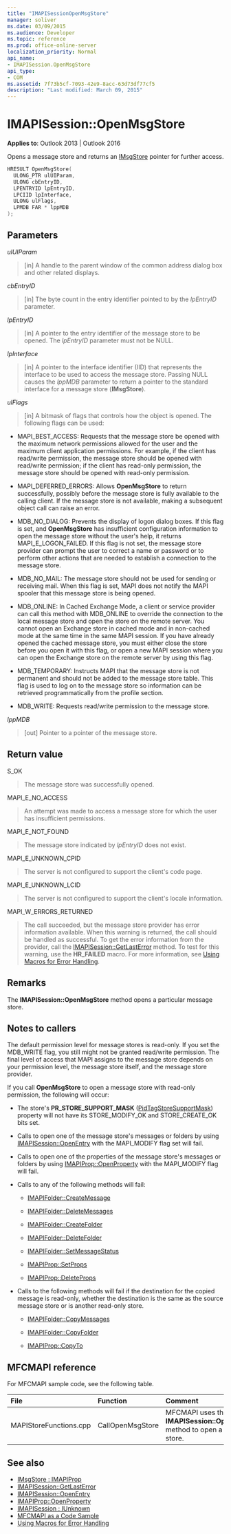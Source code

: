 ```yaml
---
title: "IMAPISessionOpenMsgStore"
manager: soliver
ms.date: 03/09/2015
ms.audience: Developer
ms.topic: reference
ms.prod: office-online-server
localization_priority: Normal
api_name:
- IMAPISession.OpenMsgStore
api_type:
- COM
ms.assetid: 7f73b5cf-7093-42e9-8acc-63d73df77cf5
description: "Last modified: March 09, 2015"
---
```


# IMAPISession::OpenMsgStore

**Applies to**: Outlook 2013 | Outlook 2016 
  
Opens a message store and returns an [IMsgStore](imsgstoreimapiprop.md) pointer for further access. 
  
```cpp
HRESULT OpenMsgStore(
  ULONG_PTR ulUIParam,
  ULONG cbEntryID,
  LPENTRYID lpEntryID,
  LPCIID lpInterface,
  ULONG ulFlags,
  LPMDB FAR * lppMDB
);
```

## Parameters

_ulUIParam_
  
> [in] A handle to the parent window of the common address dialog box and other related displays.
    
_cbEntryID_
  
> [in] The byte count in the entry identifier pointed to by the  _lpEntryID_ parameter. 
    
_lpEntryID_
  
> [in] A pointer to the entry identifier of the message store to be opened. The  _lpEntryID_ parameter must not be NULL. 
    
_lpInterface_
  
> [in] A pointer to the interface identifier (IID) that represents the interface to be used to access the message store. Passing NULL causes the  _lppMDB_ parameter to return a pointer to the standard interface for a message store (**IMsgStore**).
    
_ulFlags_
  
> [in] A bitmask of flags that controls how the object is opened. The following flags can be used:
    
  - MAPI_BEST_ACCESS: Requests that the message store be opened with the maximum network permissions allowed for the user and the maximum client application permissions. For example, if the client has read/write permission, the message store should be opened with read/write permission; if the client has read-only permission, the message store should be opened with read-only permission. 
      
  - MAPI_DEFERRED_ERRORS: Allows **OpenMsgStore** to return successfully, possibly before the message store is fully available to the calling client. If the message store is not available, making a subsequent object call can raise an error. 
      
  - MDB\_NO_DIALOG: Prevents the display of logon dialog boxes. If this flag is set, and **OpenMsgStore** has insufficient configuration information to open the message store without the user's help, it returns MAPI_E_LOGON_FAILED. If this flag is not set, the message store provider can prompt the user to correct a name or password or to perform other actions that are needed to establish a connection to the message store. 
      
  - MDB\_NO_MAIL: The message store should not be used for sending or receiving mail. When this flag is set, MAPI does not notify the MAPI spooler that this message store is being opened.
      
  - MDB\_ONLINE: In Cached Exchange Mode, a client or service provider can call this method with MDB_ONLINE to override the connection to the local message store and open the store on the remote server. You cannot open an Exchange store in cached mode and in non-cached mode at the same time in the same MAPI session. If you have already opened the cached message store, you must either close the store before you open it with this flag, or open a new MAPI session where you can open the Exchange store on the remote server by using this flag.
      
  - MDB_TEMPORARY: Instructs MAPI that the message store is not permanent and should not be added to the message store table. This flag is used to log on to the message store so information can be retrieved programmatically from the profile section. 
      
  - MDB_WRITE: Requests read/write permission to the message store.
    
_lppMDB_
  
> [out] Pointer to a pointer of the message store.
    
## Return value

S_OK 
  
> The message store was successfully opened.
    
MAPI_E_NO_ACCESS 
  
> An attempt was made to access a message store for which the user has insufficient permissions.
    
MAPI_E_NOT_FOUND 
  
> The message store indicated by  _lpEntryID_ does not exist. 
    
MAPI_E_UNKNOWN_CPID 
  
> The server is not configured to support the client's code page.
    
MAPI_E_UNKNOWN_LCID 
  
> The server is not configured to support the client's locale information.
    
MAPI_W_ERRORS_RETURNED 
  
> The call succeeded, but the message store provider has error information available. When this warning is returned, the call should be handled as successful. To get the error information from the provider, call the [IMAPISession::GetLastError](imapisession-getlasterror.md) method. To test for this warning, use the **HR_FAILED** macro. For more information, see [Using Macros for Error Handling](using-macros-for-error-handling.md).
    
## Remarks

The **IMAPISession::OpenMsgStore** method opens a particular message store. 
  
## Notes to callers

The default permission level for message stores is read-only. If you set the MDB_WRITE flag, you still might not be granted read/write permission. The final level of access that MAPI assigns to the message store depends on your permission level, the message store itself, and the message store provider. 
  
If you call **OpenMsgStore** to open a message store with read-only permission, the following will occur: 
  
- The store's **PR\_STORE_SUPPORT_MASK** ([PidTagStoreSupportMask](pidtagstoresupportmask-canonical-property.md)) property will not have its STORE\_MODIFY_OK and STORE\_CREATE_OK bits set. 
    
- Calls to open one of the message store's messages or folders by using [IMAPISession::OpenEntry](imapisession-openentry.md) with the MAPI_MODIFY flag set will fail. 
    
- Calls to open one of the properties of the message store's messages or folders by using [IMAPIProp::OpenProperty](imapiprop-openproperty.md) with the MAPI_MODIFY flag will fail. 
    
- Calls to any of the following methods will fail: 
    
  - [IMAPIFolder::CreateMessage](imapifolder-createmessage.md)
    
  - [IMAPIFolder::DeleteMessages](imapifolder-deletemessages.md)
    
  - [IMAPIFolder::CreateFolder](imapifolder-createfolder.md)
    
  - [IMAPIFolder::DeleteFolder](imapifolder-deletefolder.md)
    
  - [IMAPIFolder::SetMessageStatus](imapifolder-setmessagestatus.md)
    
  - [IMAPIProp::SetProps](imapiprop-setprops.md)
    
  - [IMAPIProp::DeleteProps](imapiprop-deleteprops.md)
  
- Calls to the following methods will fail if the destination for the copied message is read-only, whether the destination is the same as the source message store or is another read-only store.
    
  - [IMAPIFolder::CopyMessages](imapifolder-copymessages.md)
    
  - [IMAPIFolder::CopyFolder](imapifolder-copyfolder.md)
    
  - [IMAPIProp::CopyTo](imapiprop-copyto.md)
  
## MFCMAPI reference

For MFCMAPI sample code, see the following table.
  
|**File**|**Function**|**Comment**|
|:-----|:-----|:-----|
|MAPIStoreFunctions.cpp  <br/> |CallOpenMsgStore  <br/> |MFCMAPI uses the **IMAPISession::OpenMsgStore** method to open a message store.  <br/> |
   
## See also

- [IMsgStore : IMAPIProp](imsgstoreimapiprop.md)
- [IMAPISession::GetLastError](imapisession-getlasterror.md)
- [IMAPISession::OpenEntry](imapisession-openentry.md)
- [IMAPIProp::OpenProperty](imapiprop-openproperty.md)
- [IMAPISession : IUnknown](imapisessioniunknown.md)
- [MFCMAPI as a Code Sample](mfcmapi-as-a-code-sample.md)
- [Using Macros for Error Handling](using-macros-for-error-handling.md)

